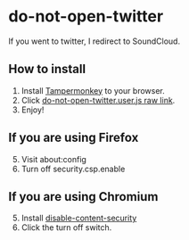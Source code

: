 # do-not-open-twitter

If you went to twitter, I redirect to SoundCloud.

## How to install

1. Install [Tampermonkey](https://www.tampermonkey.net/) to your browser.
1. Click [do-not-open-twitter.user.js raw link](https://github.com/Yanorei32/do-not-open-twitter/raw/master/do-not-open-twitter.user.js).
1. Enjoy!

## If you are using Firefox
5. Visit about:config
1. Turn off security.csp.enable

## If you are using Chromium
5. Install [disable-content-security](https://chrome.google.com/webstore/detail/disable-content-security/ieelmcmcagommplceebfedjlakkhpden/related)
1. Click the turn off switch.
